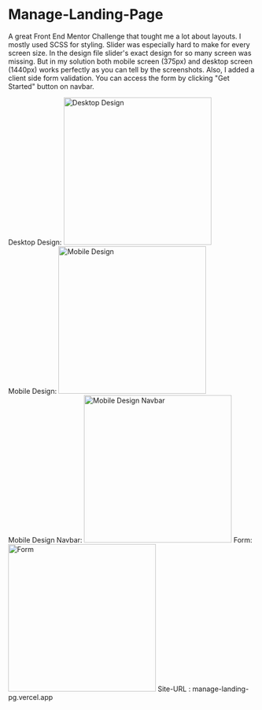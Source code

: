 # Manage-Landing-Page
A great Front End Mentor Challenge that tought me a lot about layouts. I mostly used SCSS for styling. Slider was especially hard to make for every screen size. In the design file slider's exact design for so many screen was missing. But in my solution both mobile screen (375px) and desktop screen (1440px) works perfectly as you can tell by the screenshots.
Also, I added a client side form validation. You can access the form by clicking "Get Started" button on navbar.

<div>Desktop Design: <img src="https://user-images.githubusercontent.com/70946845/117576898-343d3c00-b0f0-11eb-8d0c-8213fa7f09af.png" alt="Desktop Design" width="300"/></div>
<div>Mobile Design: <img src="https://user-images.githubusercontent.com/70946845/117576896-330c0f00-b0f0-11eb-9511-9af212d8eb7d.png" alt="Mobile Design" width="300" /></div>
Mobile Design Navbar: <img src="https://user-images.githubusercontent.com/70946845/117576902-37382c80-b0f0-11eb-8cb2-55fe3ed5c779.png" alt="Mobile Design Navbar" width="300" />
Form: <img src="https://user-images.githubusercontent.com/70946845/117577058-dfe68c00-b0f0-11eb-973b-08119bdd82f5.png" alt="Form" width="300" />
Site-URL : manage-landing-pg.vercel.app
